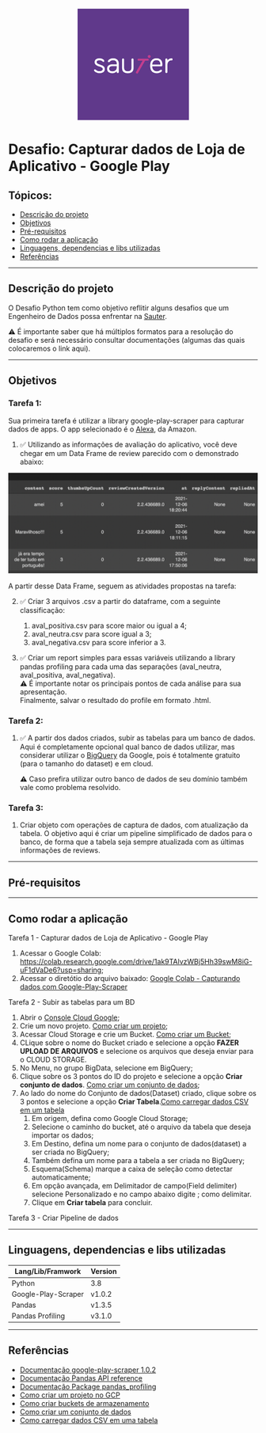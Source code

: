 
<center>

![Logo Sauter](https://raw.githubusercontent.com/cicerooficial/desafio-case-python-sauter/main/img/logo_sauter.png)

</center>

# Desafio: Capturar dados de Loja de Aplicativo - Google Play

## Tópicos:
- [Descrição do projeto](#descrição-do-projeto)
- [Objetivos](#objetivos)
- [Pré-requisitos](#pré-requisitos)
- [Como rodar a aplicação](#como-rodar-a-aplicação)
- [Linguagens, dependencias e libs utilizadas](#linguagens-dependencias-e-libs-utilizadas)
- [Referências](#referências)

------

## Descrição do projeto
O Desafio Python tem como objetivo reflitir alguns desafios que um Engenheiro de Dados possa enfrentar na [Sauter](https://sauter.digital/).

⚠ É importante saber que há múltiplos formatos para a resolução do desafio e será necessário consultar documentações (algumas das quais colocaremos o link aqui).

------

## Objetivos

### Tarefa 1: 
Sua primeira tarefa é utilizar a library google-play-scraper para capturar dados de apps.
O app selecionado é o [Alexa](https://play.google.com/store/apps/details?id=com.amazon.dee.app), da Amazon.

1. ✅ Utilizando as informações de avaliação do aplicativo, você deve chegar em um Data Frame de review parecido com o demonstrado abaixo:

![DataFrame_Example](https://raw.githubusercontent.com/cicerooficial/desafio-case-python-sauter/main/img/df_example.png)

A partir desse Data Frame, seguem as atividades propostas na tarefa:

2.  ✅ Criar 3 arquivos .csv a partir do dataframe, com a seguinte classificação:
    1. aval_positiva.csv para score maior ou igual a 4; 
    2. aval_neutra.csv para score igual a 3;
    3. aval_negativa.csv para score inferior a 3.

3.  ✅ Criar um report simples para essas variáveis utilizando a library pandas profiling para
cada uma das separações (aval_neutra, aval_positiva, aval_negativa). </br>
⚠ É importante notar os principais pontos de cada análise para sua apresentação.</br>
Finalmente, salvar o resultado do profile em formato .html.

### Tarefa 2: 
1. ✅ A partir dos dados criados, subir as tabelas para um banco de dados.
 Aqui é completamente opcional qual banco de dados utilizar, mas considerar utilizar o [BigQuery](https://cloud.google.com/bigquery/docs/tables) da Google, pois é totalmente gratuito (para o tamanho do dataset) e em cloud.

    ⚠ Caso prefira utilizar outro banco de dados de seu domínio também vale como problema resolvido.

### Tarefa 3: 
1. Criar objeto com operações de captura de dados, com atualização da tabela. O objetivo aqui é criar um pipeline simplificado de dados para o banco, de forma que a tabela seja sempre atualizada com as últimas informações de reviews.

------

## Pré-requisitos


------

## Como rodar a aplicação

Tarefa 1 - Capturar dados de Loja de Aplicativo - Google Play
1. Acessar o Google Colab: https://colab.research.google.com/drive/1ak9TAlvzWBj5Hh39swM8iG-uF1dVaDe6?usp=sharing;
2. Acessar o diretótio do arquivo baixado: 
[Google Colab - Capturando dados com Google-Play-Scraper](https://github.com/cicerooficial/desafio-case-python-sauter/blob/main/google_play_scraper_alexa.ipynb)

Tarefa 2 - Subir as tabelas para um BD
1. Abrir o [Console Cloud Google](https://console.cloud.google.com/);
2. Crie um novo projeto. [Como criar um projeto](https://cloud.google.com/resource-manager/docs/creating-managing-projects?hl=pt-br&visit_id=637763797785493881-2801279509&rd=1#creating_a_project);
3. Acessar Cloud Storage e crie um Bucket. [Como criar um Bucket](https://cloud.google.com/storage/docs/creating-buckets#creating-bucket);
4. CLique sobre o nome do Bucket criado e selecione a opção **FAZER UPLOAD DE ARQUIVOS** e selecione os arquivos que deseja enviar para o CLOUD STORAGE.
5. No Menu, no grupo BigData, selecione em BigQuery;
6. Clique sobre os 3 pontos do ID do projeto e selecione a opção **Criar conjunto de dados**. [Como criar um conjunto de dados](https://cloud.google.com/bigquery/docs/datasets#create-dataset);
7. Ao lado do nome do Conjunto de dados(Dataset) criado, clique sobre os 3 pontos e selecione a opção **Criar Tabela**.[Como carregar dados CSV em um tabela](https://cloud.google.com/bigquery/docs/loading-data-cloud-storage-csv#loading_csv_data_into_a_table)
    1. Em origem, defina como Google Cloud Storage;
    2. Selecione o caminho do bucket, até o arquivo da tabela que deseja importar os dados; 
    3. Em Destino, defina um nome para o conjunto de dados(dataset) a ser criada no BigQuery;
    4. Também defina um nome para a tabela a ser criada no BigQuery;
    5. Esquema(Schema) marque a caixa de seleção como detectar automaticamente;
    6. Em opção avançada, em Delimitador de campo(Field delimiter) selecione Personalizado e no campo abaixo digite ; como delimitar.
    7. Clique em **Criar tabela** para concluir.

Tarefa 3 - Criar Pipeline de dados

------

## Linguagens, dependencias e libs utilizadas

|Lang/Lib/Framwork    |Version          |
|---------------------|---------        |
|Python               |3.8              |
|Google-Play-Scraper  |v1.0.2           |
|Pandas               |v1.3.5           |
|Pandas Profiling     |v3.1.0           |

------
## Referências

- [Documentação google-play-scraper 1.0.2](https://pypi.org/project/google-play-scraper/)
- [Documentação Pandas API reference](https://pandas.pydata.org/docs/reference/)
- [Documentação Package pandas_profiling](https://pandas-profiling.github.io/pandas-profiling/docs/master/index.html)
- [Como criar um projeto no GCP](https://cloud.google.com/resource-manager/docs/creating-managing-projects?hl=pt-br&visit_id=637763797785493881-2801279509&rd=1#creating_a_project)
- [Como criar buckets de armazenamento](https://cloud.google.com/storage/docs/creating-buckets#storage-create-bucket-gsutil)
- [Como criar um conjunto de dados](https://cloud.google.com/bigquery/docs/datasets#create-dataset)
- [Como carregar dados CSV em uma tabela](https://cloud.google.com/bigquery/docs/loading-data-cloud-storage-csv#loading_csv_data_into_a_table)